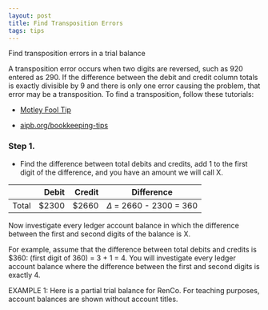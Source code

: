 ```yaml
---
layout: post
title: Find Transposition Errors
tags: tips
---
```


Find transposition errors in a trial balance 

A transposition error occurs when two digits are reversed, such as 920 entered as 290. If the difference between the debit and credit column totals is exactly divisible by 9 and there is only one error causing the problem, that error may be a transposition. To find a transposition, follow these tutorials:

- [Motley Fool Tip](https://www.fool.com/the-ascent/small-business/accounting/articles/transposition-error/)

- [aipb.org/bookkeeping-tips](https://aipb.org/bookkeeping-tips/how-to-find-transposition-errors-in-a-trial-balance/)

 
### Step 1. 

- Find the difference between total debits and credits, add 1 to the first digit of the difference, and you have an amount we will call X.

|| Debit | Credit |Difference|
|:-:|-:|-:|-|
|Total| $2300 | $2660 | $\Delta$ = 2660 - 2300 = 360|

Now investigate every ledger account balance in which the difference between the first and second digits of the balance is X.

For example, assume that the difference between total debits and credits is $360: (first digit of 360) = 3 + 1 = 4. You will investigate every ledger account balance where the difference between the first and second digits is exactly 4.

EXAMPLE 1: Here is a partial trial balance for RenCo. For teaching purposes, account balances are shown without account titles.
